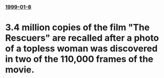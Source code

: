### [1999-01-8](/news/1999/01/8/index.md)

#  3.4 million copies of the film "The Rescuers" are recalled after a photo of a topless woman was discovered in two of the 110,000 frames of the movie. 




